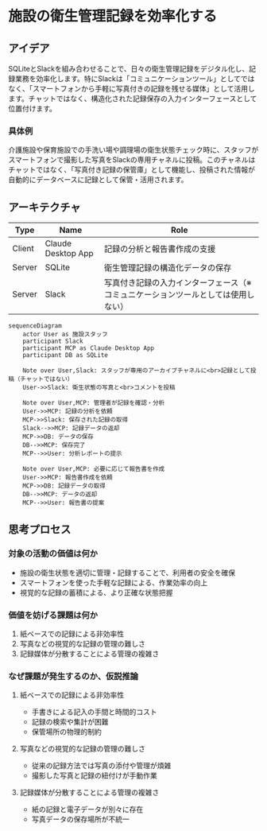 # 施設の衛生管理記録を効率化する

## アイデア
SQLiteとSlackを組み合わせることで、日々の衛生管理記録をデジタル化し、記録業務を効率化します。特にSlackは「コミュニケーションツール」としてではなく、「スマートフォンから手軽に写真付きの記録を残せる媒体」として活用します。チャットではなく、構造化された記録保存の入力インターフェースとして位置付けます。

### 具体例
介護施設や保育施設での手洗い場や調理場の衛生状態チェック時に、スタッフがスマートフォンで撮影した写真をSlackの専用チャネルに投稿。このチャネルはチャットではなく、「写真付き記録の保管庫」として機能し、投稿された情報が自動的にデータベースに記録として保管・活用されます。

## アーキテクチャ

| Type | Name | Role |
|--|--|--|
| Client | Claude Desktop App | 記録の分析と報告書作成の支援 |
| Server | SQLite | 衛生管理記録の構造化データの保存 |
| Server | Slack | 写真付き記録の入力インターフェース（※コミュニケーションツールとしては使用しない） |

```mermaid
sequenceDiagram
    actor User as 施設スタッフ
    participant Slack
    participant MCP as Claude Desktop App
    participant DB as SQLite
    
    Note over User,Slack: スタッフが専用のアーカイブチャネルに<br>記録として投稿（チャットではない）
    User->>Slack: 衛生状態の写真と<br>コメントを投稿
    
    Note over User,MCP: 管理者が記録を確認・分析
    User->>MCP: 記録の分析を依頼
    MCP->>Slack: 保存された記録の取得
    Slack-->>MCP: 記録データの返却
    MCP->>DB: データの保存
    DB-->>MCP: 保存完了
    MCP-->>User: 分析レポートの提示
    
    Note over User,MCP: 必要に応じて報告書を作成
    User->>MCP: 報告書作成を依頼
    MCP->>DB: 記録データの取得
    DB-->>MCP: データの返却
    MCP-->>User: 報告書の提案
```

## 思考プロセス

### 対象の活動の価値は何か
- 施設の衛生状態を適切に管理・記録することで、利用者の安全を確保<br>
- スマートフォンを使った手軽な記録による、作業効率の向上<br>
- 視覚的な記録の蓄積による、より正確な状態把握

### 価値を妨げる課題は何か
1. 紙ベースでの記録による非効率性<br>
2. 写真などの視覚的な記録の管理の難しさ<br>
3. 記録媒体が分散することによる管理の複雑さ

### なぜ課題が発生するのか、仮説推論
1. 紙ベースでの記録による非効率性
    - 手書きによる記入の手間と時間的コスト<br>
    - 記録の検索や集計が困難<br>
    - 保管場所の物理的制約

2. 写真などの視覚的な記録の管理の難しさ
    - 従来の記録方法では写真の添付や管理が煩雑<br>
    - 撮影した写真と記録の紐付けが手動作業

3. 記録媒体が分散することによる管理の複雑さ
    - 紙の記録と電子データが別々に存在<br>
    - 写真データの保存場所が不統一